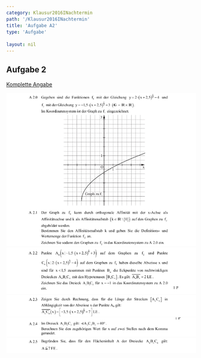 ```yaml
---
category: Klausur2016INachtermin
path: '/Klausur2016INachtermin'
title: 'Aufgabe A2'
type: 'Aufgabe'

layout: nil
---
```


## Aufgabe 2
<p> <a href="https://www.isb.bayern.de/download/18521/2016_mi_nt.pdf"> Komplette Angabe </a> </p>
<img src="./Aufgabenstellungen/2016_mi_nt/2016_mi_nt_a2_1.png">
<img src="./Aufgabenstellungen/2016_mi_nt/2016_mi_nt_a2_2.png">
<img src="./Aufgabenstellungen/2016_mi_nt/2016_mi_nt_a2_3.png">
<img src="./Aufgabenstellungen/2016_mi_nt/2016_mi_nt_a2_4.png">
<img src="./Aufgabenstellungen/2016_mi_nt/2016_mi_nt_a2_5.png">
